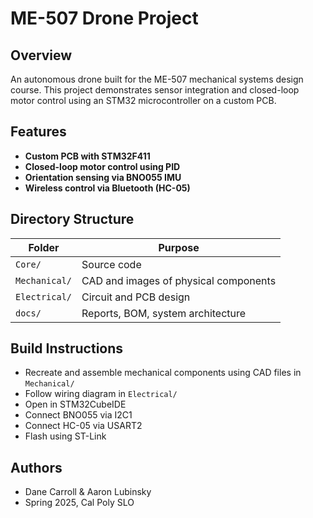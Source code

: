 # ME-507 Drone Project

## Overview
An autonomous drone built for the ME-507 mechanical systems design course. This project demonstrates sensor integration and closed-loop motor control using an STM32 microcontroller on a custom PCB.

## Features
- **Custom PCB with STM32F411**
- **Closed-loop motor control using PID**
- **Orientation sensing via BNO055 IMU**
- **Wireless control via Bluetooth (HC-05)**

## Directory Structure

| Folder       | Purpose                                      |
|--------------|----------------------------------------------|
| `Core/`      | Source code                                  |
| `Mechanical/`| CAD and images of physical components        |
| `Electrical/`| Circuit and PCB design                       |
| `docs/`      | Reports, BOM, system architecture            |

## Build Instructions
- Recreate and assemble mechanical components using CAD files in `Mechanical/`
- Follow wiring diagram in `Electrical/`
- Open in STM32CubeIDE
- Connect BNO055 via I2C1
- Connect HC-05 via USART2
- Flash using ST-Link

## Authors
- Dane Carroll & Aaron Lubinsky
- Spring 2025, Cal Poly SLO
